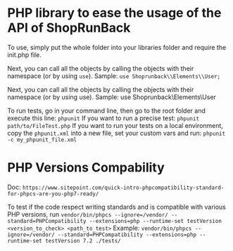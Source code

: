 # PHP library to ease the usage of the API of ShopRunBack

To use, simply put the whole folder into your libraries folder and require the init.php file.

Next, you can call all the objects by calling the objects with their namespace (or by using `use`). Sample: `use Shoprunback\\Elements\\User;`

Next, you can call all the objects by calling the objects with their namespace (or by using use). Sample: use Shoprunback\\Elements\\User

To run tests, go in your command line, then go to the root folder and execute this line:
```phpunit```
If you want to run a precise test:
```phpunit path/to/FileTest.php```
If you want to run your tests on a local environment, copy the ```phpunit.xml``` into a new file, set your custom vars and run:
```phpunit -c my_phpunit_file.xml```

# PHP Versions Compability

Doc: ```https://www.sitepoint.com/quick-intro-phpcompatibility-standard-for-phpcs-are-you-php7-ready/```

To test if the code respect writing standards and is compatible with various PHP versions, run
```vendor/bin/phpcs --ignore=/vendor/ --standard=PHPCompatibility --extensions=php --runtime-set testVersion <version_to_check> <path_to_test>```
Example:
```vendor/bin/phpcs --ignore=/vendor/ --standard=PHPCompatibility --extensions=php --runtime-set testVersion 7.2 ./tests/```

